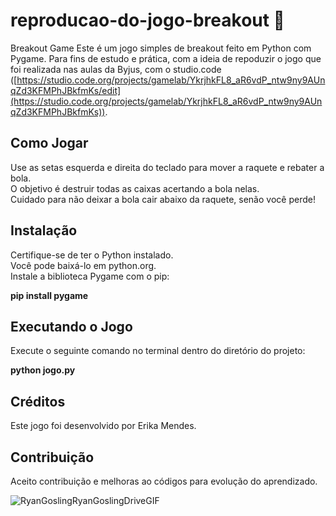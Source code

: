 # reproducao-do-jogo-breakout  🪺
Breakout Game
Este é um jogo simples de breakout feito em Python com Pygame. Para fins de estudo e prática, com a ideia de repoduzir o jogo que foi realizada nas aulas da Byjus, com o studio.code ([https://studio.code.org/projects/gamelab/YkrjhkFL8_aR6vdP_ntw9ny9AUnqZd3KFMPhJBkfmKs/edit](https://studio.code.org/projects/gamelab/YkrjhkFL8_aR6vdP_ntw9ny9AUnqZd3KFMPhJBkfmKs)).

## Como Jogar
Use as setas esquerda e direita do teclado para mover a raquete e rebater a bola.<br>
O objetivo é destruir todas as caixas acertando a bola nelas.<br>
Cuidado para não deixar a bola cair abaixo da raquete, senão você perde!<br>

## Instalação
Certifique-se de ter o Python instalado. <br>
Você pode baixá-lo em python.org.<br>
Instale a biblioteca Pygame com o pip:

<b>pip install pygame</b>


## Executando o Jogo
Execute o seguinte comando no terminal dentro do diretório do projeto:<br>

<b>python jogo.py</b>

## Créditos
Este jogo foi desenvolvido por Erika Mendes.

## Contribuição
Aceito contribuição e melhoras ao códigos para evolução do aprendizado. <br>

![RyanGoslingRyanGoslingDriveGIF](https://github.com/ErikaMendes89/reprodu-o-do-jogo-breakout/assets/95776659/1f6a620f-616b-4777-bb6b-490677c52eb6)

